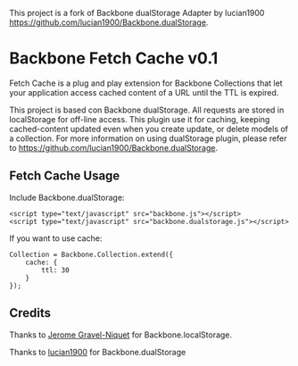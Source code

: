 This project is a fork of Backbone dualStorage Adapter by lucian1900 https://github.com/lucian1900/Backbone.dualStorage.

Backbone Fetch Cache v0.1
=================================

Fetch Cache is a plug and play extension for Backbone Collections that let your application access cached content of a URL until the TTL is expired.

This project is based con Backbone dualStorage. All requests are stored in localStorage for off-line access. This plugin use it for caching, keeping cached-content updated even when you create update, or delete models of a collection. For more information on using dualStorage plugin, please refer to https://github.com/lucian1900/Backbone.dualStorage.

Fetch Cache Usage
-----

Include Backbone.dualStorage:

    <script type="text/javascript" src="backbone.js"></script>
    <script type="text/javascript" src="backbone.dualstorage.js"></script>

If you want to use cache:

    Collection = Backbone.Collection.extend({
        cache: {
            ttl: 30
        }
    });

Credits
-------

Thanks to [Jerome Gravel-Niquet](https://github.com/jeromegn) for Backbone.localStorage.

Thanks to [lucian1900](https://github.com/lucian1900/Backbone.dualStorage) for Backbone.dualStorage 